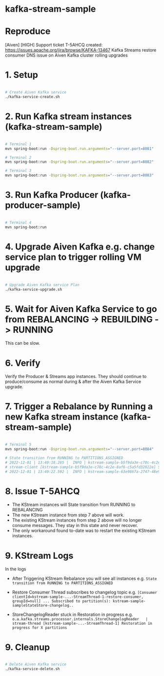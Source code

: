 # kafka-stream-sample

# Reproduce
[Aiven] [HIGH] Support ticket T-5AHCQ created: https://issues.apache.org/jira/browse/KAFKA-13467
Kafka Streams restore consumer DNS issue on Aiven Kafka cluster rolling upgrades

# 1. Setup
```bash

# Create Aiven Kafka service
./kafka-service-create.sh

```

# 2. Run Kafka stream instances (kafka-stream-sample)
```bash

# Terminal 1
mvn spring-boot:run -Dspring-boot.run.arguments="--server.port=8081"

# Terminal 2
mvn spring-boot:run -Dspring-boot.run.arguments="--server.port=8082"

# Terminal 3
mvn spring-boot:run -Dspring-boot.run.arguments="--server.port=8083"

```

# 3. Run Kafka Producer (kafka-producer-sample)
```bash

# Terminal 4
mvn spring-boot:run

```

# 4. Upgrade Aiven Kafka e.g. change service plan to trigger rolling VM upgrade
```bash

# Upgrade Aiven Kafka service Plan
./kafka-service-upgrade.sh

```

# 5. Wait for Aiven Kafka Service to go from REBALANCING -> REBUILDING -> RUNNING
This can be slow.

# 6. Verify
Verify the Producer & Streams app instances. They should continue to produce/consume as normal during & after the Aiven Kafka Service upgrade.

# 7. Trigger a Rebalance by Running a new Kafka stream instance (kafka-stream-sample)
```bash

# Terminal 5
mvn spring-boot:run -Dspring-boot.run.arguments="--server.port=8084"

# State transition from RUNNING to PARTITIONS_ASSIGNED
# 2022-12-01 | 13:40:18.285 |  INFO | kstream-sample-b5f9da3e-c78c-4c2e-8af6-c5a5fd32022e-StreamThread-1                                   | org.apache.kafka.streams.processor.internals.StreamThread    | stream-thread [kstream-sample-b5f9da3e-c78c-4c2e-8af6-c5a5fd32022e-StreamThread-1] State transition from RUNNING to PARTITIONS_ASSIGNED
# stream-client [kstream-sample-b5f9da3e-c78c-4c2e-8af6-c5a5fd32022e] State transition from RUNNING to REBALANCING
# 2022-12-01 | 13:40:22.592 |  INFO | kstream-sample-63e9867a-2747-48e9-8890-62579c4a1a4f-StreamThread-1                                   | o.apache.kafka.clients.consumer.internals.SubscriptionState  | [Consumer clientId=kstream-sample-63e9867a-2747-48e9-8890-62579c4a1a4f-StreamThread-1-restore-consumer, groupId=null] Seeking to EARLIEST offset of partition kstream-sample-sampleStateStore-changelog-3
```

# 8. Issue T-5AHCQ
- The KStream instances will State transition from RUNNING to REBALANCING
- The new KStream instance from step 7 above will work.
- The existing KStream instances from step 2 above will no longer consume messages. They stay in this state and never recover.
- The only workaround found to-date was to restart the existing KStream instances.

# 9. KStream Logs
In the logs

- After Triggering KStream Rebalance you will see all instances e.g.
`State transition from RUNNING to PARTITIONS_ASSIGNED`

- Restore Consumer Thread subscribes to changelog topic e.g.
`[Consumer clientId=kstream-sample-...-StreamThread-1-restore-consumer, groupId=null] ... Subscribed to partition(s): kstream-sample-sampleStateStore-changelog..`

- StoreChangelogReader stuck in Restoration in progress e.g.
`o.a.kafka.streams.processor.internals.StoreChangelogReader   | stream-thread [kstream-sample-...-StreamThread-1] Restoration in progress for X partitions`

# 9. Cleanup
```bash

# Delete Aiven Kafka service
./kafka-service-delete.sh

```